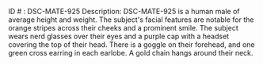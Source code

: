 ID # : DSC-MATE-925
Description: DSC-MATE-925 is a human male of average height and weight. The subject's facial features are notable for the orange stripes across their cheeks and a prominent smile. The subject wears nerd glasses over their eyes and a purple cap with a headset covering the top of their head. There is a goggle on their forehead, and one green cross earring in each earlobe. A gold chain hangs around their neck.